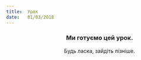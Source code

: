 ```yaml
---
title:  Урок
date:   01/03/2018
---
```


### <center>Ми готуємо цей урок.</center>
<center>Будь ласка, зайдіть пізніше.</center>